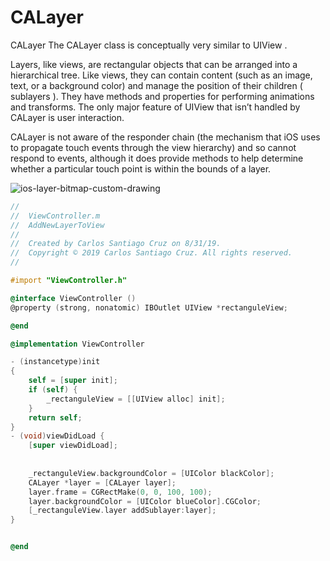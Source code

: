 # CALayer

CALayer The CALayer class is conceptually very similar to UIView . 

Layers, like views, are rectangular objects that can be arranged into a hierarchical tree. Like views, they can contain content (such as an image, text, or a background color) and manage the position of their children ( sublayers ). They have methods and properties for performing animations and transforms. The only major feature of UIView that isn’t handled by CALayer is user interaction.

CALayer is not aware of the responder chain (the mechanism that iOS uses to propagate touch events through the view hierarchy) and so cannot respond to events, although it does provide methods to help determine whether a particular touch point is within the bounds of a layer.

![ios-layer-bitmap-custom-drawing](https://user-images.githubusercontent.com/24994818/64067043-262edc80-cbe7-11e9-8350-205a9c14863f.png)

``` objective-c
//
//  ViewController.m
//  AddNewLayerToView
//
//  Created by Carlos Santiago Cruz on 8/31/19.
//  Copyright © 2019 Carlos Santiago Cruz. All rights reserved.
//

#import "ViewController.h"

@interface ViewController ()
@property (strong, nonatomic) IBOutlet UIView *rectanguleView;

@end

@implementation ViewController

- (instancetype)init
{
    self = [super init];
    if (self) {
        _rectanguleView = [[UIView alloc] init];
    }
    return self;
}
- (void)viewDidLoad {
    [super viewDidLoad];
    
    
    _rectanguleView.backgroundColor = [UIColor blackColor];
    CALayer *layer = [CALayer layer];
    layer.frame = CGRectMake(0, 0, 100, 100);
    layer.backgroundColor = [UIColor blueColor].CGColor;
    [_rectanguleView.layer addSublayer:layer];
}


@end
```



